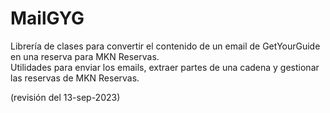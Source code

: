 ﻿# MailGYG

Librería de clases para convertir el contenido de un email de GetYourGuide en una reserva para MKN Reservas.  
Utilidades para enviar los emails, extraer partes de una cadena y gestionar las reservas de MKN Reservas.

(revisión del 13-sep-2023)

